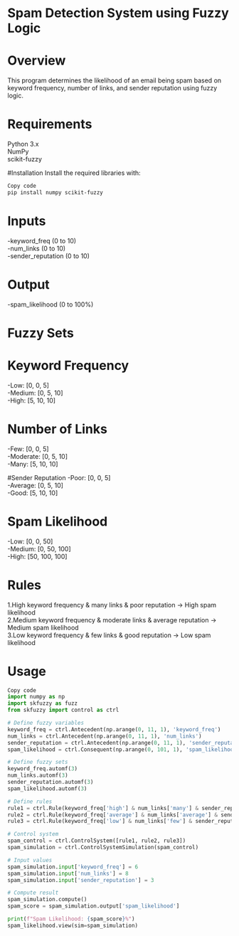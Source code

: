 
# Spam Detection System using Fuzzy Logic
# Overview
This program determines the likelihood of an email being spam based on keyword frequency, number of links, and sender reputation using fuzzy logic.

# Requirements
Python 3.x <br>
NumPy<br>
scikit-fuzzy<br>

#Installation
Install the required libraries with:

```bash 
Copy code
pip install numpy scikit-fuzzy
```
# Inputs
-keyword_freq (0 to 10)<br>
-num_links (0 to 10)<br>
-sender_reputation (0 to 10)<br>
# Output
-spam_likelihood (0 to 100%)<br>

# Fuzzy Sets

# Keyword Frequency
-Low: [0, 0, 5]<br>
-Medium: [0, 5, 10]<br>
-High: [5, 10, 10]<br>

# Number of Links
-Few: [0, 0, 5]<br>
-Moderate: [0, 5, 10]<br>
-Many: [5, 10, 10]<br>

#Sender Reputation
-Poor: [0, 0, 5]<br>
-Average: [0, 5, 10]<br>
-Good: [5, 10, 10]<br>

# Spam Likelihood
-Low: [0, 0, 50]<br>
-Medium: [0, 50, 100]<br>
-High: [50, 100, 100]<br>

# Rules
1.High keyword frequency & many links & poor reputation → High spam likelihood<br>
2.Medium keyword frequency & moderate links & average reputation → Medium spam likelihood<br>
3.Low keyword frequency & few links & good reputation → Low spam likelihood<br>

# Usage
```python
Copy code
import numpy as np
import skfuzzy as fuzz
from skfuzzy import control as ctrl

# Define fuzzy variables
keyword_freq = ctrl.Antecedent(np.arange(0, 11, 1), 'keyword_freq')
num_links = ctrl.Antecedent(np.arange(0, 11, 1), 'num_links')
sender_reputation = ctrl.Antecedent(np.arange(0, 11, 1), 'sender_reputation')
spam_likelihood = ctrl.Consequent(np.arange(0, 101, 1), 'spam_likelihood')

# Define fuzzy sets
keyword_freq.automf(3)
num_links.automf(3)
sender_reputation.automf(3)
spam_likelihood.automf(3)

# Define rules
rule1 = ctrl.Rule(keyword_freq['high'] & num_links['many'] & sender_reputation['poor'], spam_likelihood['high'])
rule2 = ctrl.Rule(keyword_freq['average'] & num_links['average'] & sender_reputation['average'], spam_likelihood['medium'])
rule3 = ctrl.Rule(keyword_freq['low'] & num_links['few'] & sender_reputation['good'], spam_likelihood['low'])

# Control system
spam_control = ctrl.ControlSystem([rule1, rule2, rule3])
spam_simulation = ctrl.ControlSystemSimulation(spam_control)

# Input values
spam_simulation.input['keyword_freq'] = 6
spam_simulation.input['num_links'] = 8
spam_simulation.input['sender_reputation'] = 3

# Compute result
spam_simulation.compute()
spam_score = spam_simulation.output['spam_likelihood']

print(f"Spam Likelihood: {spam_score}%")
spam_likelihood.view(sim=spam_simulation)
```
